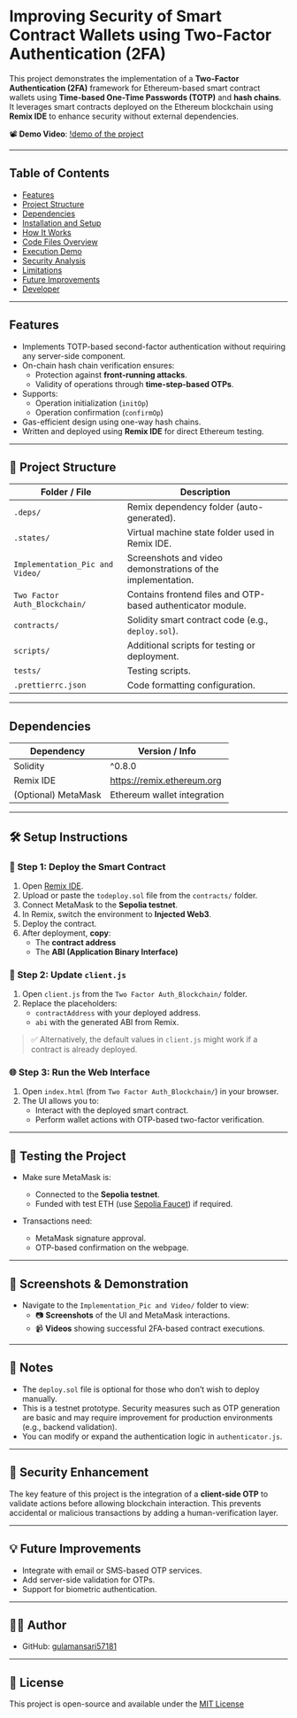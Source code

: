 # Improving Security of Smart Contract Wallets using Two-Factor Authentication (2FA)

This project demonstrates the implementation of a **Two-Factor Authentication (2FA)** framework for Ethereum-based smart contract wallets using **Time-based One-Time Passwords (TOTP)** and **hash chains**. It leverages smart contracts deployed on the Ethereum blockchain using **Remix IDE** to enhance security without external dependencies.

📽️ **Demo Video**: [!demo of the project](https://drive.google.com/file/d/10bor2B2yFm-F2XYghPzDDfPOKmpK14Dj/view?usp=sharing)

---

## Table of Contents
- [Features](#features)
- [Project Structure](#project-structure)
- [Dependencies](#dependencies)
- [Installation and Setup](#installation-and-setup)
- [How It Works](#how-it-works)
- [Code Files Overview](#code-files-overview)
- [Execution Demo](#execution-demo)
- [Security Analysis](#security-analysis)
- [Limitations](#limitations)
- [Future Improvements](#future-improvements)
- [Developer](#developer)

---

## Features

- Implements TOTP-based second-factor authentication without requiring any server-side component.
- On-chain hash chain verification ensures:
  - Protection against **front-running attacks**.
  - Validity of operations through **time-step-based OTPs**.
- Supports:
  - Operation initialization (`initOp`)
  - Operation confirmation (`confirmOp`)
- Gas-efficient design using one-way hash chains.
- Written and deployed using **Remix IDE** for direct Ethereum testing.

---

## 📁 Project Structure

| Folder / File                        | Description |
|--------------------------------------|-------------|
| `.deps/`                             | Remix dependency folder (auto-generated). |
| `.states/`                           | Virtual machine state folder used in Remix IDE. |
| `Implementation_Pic and Video/`      | Screenshots and video demonstrations of the implementation. |
| `Two Factor Auth_Blockchain/`        | Contains frontend files and OTP-based authenticator module. |
| `contracts/`                         | Solidity smart contract code (e.g., `deploy.sol`). |
| `scripts/`                           | Additional scripts for testing or deployment. |
| `tests/`                             | Testing scripts. |
| `.prettierrc.json`                   | Code formatting configuration. |

---

## Dependencies

| Dependency         | Version / Info |
|--------------------|----------------|
| Solidity           | ^0.8.0         |
| Remix IDE          | https://remix.ethereum.org |
| (Optional) MetaMask| Ethereum wallet integration |

---

## 🛠️ Setup Instructions

### 🔨 Step 1: Deploy the Smart Contract

1. Open [Remix IDE](https://remix.ethereum.org/).
2. Upload or paste the `todeploy.sol` file from the `contracts/` folder.
3. Connect MetaMask to the **Sepolia testnet**.
4. In Remix, switch the environment to **Injected Web3**.
5. Deploy the contract.
6. After deployment, **copy**:
   - The **contract address**
   - The **ABI (Application Binary Interface)**

### 🔧 Step 2: Update `client.js`

1. Open `client.js` from the `Two Factor Auth_Blockchain/` folder.
2. Replace the placeholders:
   - `contractAddress` with your deployed address.
   - `abi` with the generated ABI from Remix.

> ✅ Alternatively, the default values in `client.js` might work if a contract is already deployed.

### 🌐 Step 3: Run the Web Interface

1. Open `index.html` (from `Two Factor Auth_Blockchain/`) in your browser.
2. The UI allows you to:
   - Interact with the deployed smart contract.
   - Perform wallet actions with OTP-based two-factor verification.

---

## 🧪 Testing the Project

- Make sure MetaMask is:
  - Connected to the **Sepolia testnet**.
  - Funded with test ETH (use [Sepolia Faucet](https://sepoliafaucet.com/)) if required.

- Transactions need:
  - MetaMask signature approval.
  - OTP-based confirmation on the webpage.

---

## 📸 Screenshots & Demonstration

- Navigate to the `Implementation_Pic and Video/` folder to view:
  - 📷 **Screenshots** of the UI and MetaMask interactions.
  - 📹 **Videos** showing successful 2FA-based contract executions.

---

## 📌 Notes

- The `deploy.sol` file is optional for those who don’t wish to deploy manually.
- This is a testnet prototype. Security measures such as OTP generation are basic and may require improvement for production environments (e.g., backend validation).
- You can modify or expand the authentication logic in `authenticator.js`.

---

## 🔐 Security Enhancement

The key feature of this project is the integration of a **client-side OTP** to validate actions before allowing blockchain interaction. This prevents accidental or malicious transactions by adding a human-verification layer.

---

## 💡 Future Improvements

- Integrate with email or SMS-based OTP services.
- Add server-side validation for OTPs.
- Support for biometric authentication.

---

## 👨‍💻 Author

- GitHub: [gulamansari57181](https://github.com/gulamansari57181)

---

## 📄 License

This project is open-source and available under the [MIT License](LICENSE) 
